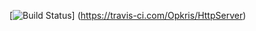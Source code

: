 [![Build Status](https://travis-ci.com/Opkris/HttpServer.svg?branch=master)]
(https://travis-ci.com/Opkris/HttpServer)